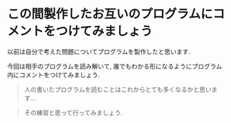 # この間製作したお互いのプログラムにコメントをつけてみましょう

以前は自分で考えた問題についてプログラムを製作したと思います.

今回は相手のプログラムを読み解いて, 誰でもわかる形になるようにプログラム内にコメントをつけてみましょう.

> 人の書いたプログラムを読むことはこれからとても多くなるかと思います...

> その練習と思って行ってみましょう.
